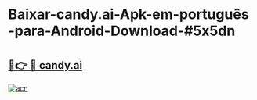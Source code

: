 # Baixar-candy.ai-Apk-em-português​-para-Android-Download-#5x5dn

# <h2><a href="https://ainizakaria.my?title=candy.ai&ref=24M">🔗👉 🔴 candy.ai</a></h2>

[![acn](https://github.com/user-attachments/assets/0f9c940e-d8b0-45ae-aac7-cd30a18b3e1c)](https://ainizakaria.my?title=candy.ai&ref=24M)

